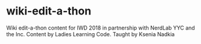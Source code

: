 # wiki-edit-a-thon
Wiki edit-a-thon content for IWD 2018 in partnership with NerdLab YYC and the Inc.
Content by Ladies Learning Code.
Taught by Ksenia Nadkia
